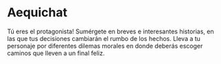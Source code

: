 # Aequichat
Tú eres el protagonista! Sumérgete en breves e interesantes historias, en las que tus decisiones cambiarán el rumbo de los hechos. Lleva a tu personaje por diferentes dilemas morales en donde deberás escoger caminos que lleven a un final feliz.
